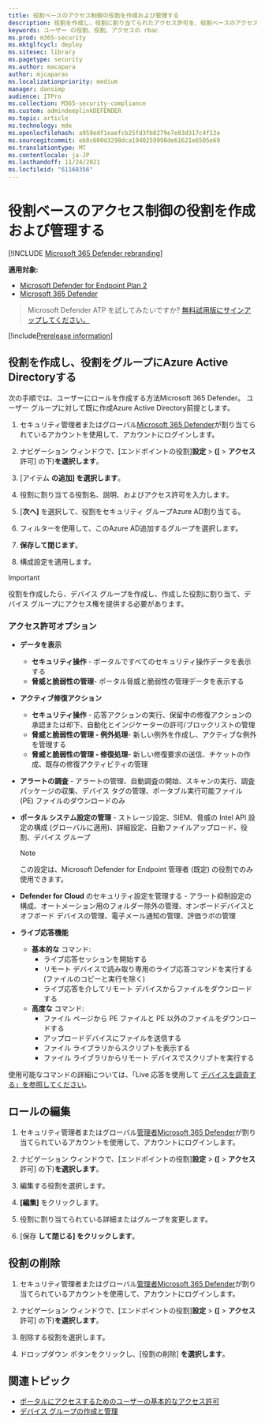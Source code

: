 ```yaml
---
title: 役割ベースのアクセス制御の役割を作成および管理する
description: 役割を作成し、役割に割り当てられたアクセス許可を、役割ベースのアクセス制御の実装の一部として定義Microsoft 365 Defender
keywords: ユーザー の役割、役割、アクセスの rbac
ms.prod: m365-security
ms.mktglfcycl: deploy
ms.sitesec: library
ms.pagetype: security
ms.author: macapara
author: mjcaparas
ms.localizationpriority: medium
manager: dansimp
audience: ITPro
ms.collection: M365-security-compliance
ms.custom: admindeeplinkDEFENDER
ms.topic: article
ms.technology: mde
ms.openlocfilehash: a959edf1eaefcb25fd3fb8279e7e03d317c4f12e
ms.sourcegitcommit: eb8c600d3298dca1940259998de61621e6505e69
ms.translationtype: MT
ms.contentlocale: ja-JP
ms.lasthandoff: 11/24/2021
ms.locfileid: "61168356"
---
```

# <a name="create-and-manage-roles-for-role-based-access-control"></a>役割ベースのアクセス制御の役割を作成および管理する

[!INCLUDE [Microsoft 365 Defender rebranding](../../includes/microsoft-defender.md)]

**適用対象:**

- [Microsoft Defender for Endpoint Plan 2](https://go.microsoft.com/fwlink/?linkid=2154037)
- [Microsoft 365 Defender](https://go.microsoft.com/fwlink/?linkid=2118804)

> Microsoft Defender ATP を試してみたいですか? [無料試用版にサインアップしてください。](https://signup.microsoft.com/create-account/signup?products=7f379fee-c4f9-4278-b0a1-e4c8c2fcdf7e&ru=https://aka.ms/MDEp2OpenTrial?ocid=docs-wdatp-roles-abovefoldlink)

[!include[Prerelease information](../../includes/prerelease.md)]

## <a name="create-roles-and-assign-the-role-to-an-azure-active-directory-group"></a>役割を作成し、役割をグループにAzure Active Directoryする

次の手順では、ユーザーにロールを作成する方法Microsoft 365 Defender。 ユーザー グループに対して既に作成Azure Active Directory前提とします。

1. セキュリティ管理者またはグローバル<a href="https://go.microsoft.com/fwlink/p/?linkid=2077139" target="_blank">Microsoft 365 Defender</a>が割り当てられているアカウントを使用して、アカウントにログインします。

2. ナビゲーション ウィンドウで、[エンドポイントの役割]**設定** \> **([** \> **アクセス** 許可] の下)**を選択します**。

3. [アイテム **の追加] を選択します**。

4. 役割に割り当てる役割名、説明、およびアクセス許可を入力します。

5. [**次へ]** を選択して、役割をセキュリティ グループAzure AD割り当てる。

6. フィルターを使用して、このAzure AD追加するグループを選択します。

7. **保存して閉じます**。

8. 構成設定を適用します。

> [!IMPORTANT]
> 役割を作成したら、デバイス グループを作成し、作成した役割に割り当て、デバイス グループにアクセス権を提供する必要があります。

### <a name="permission-options"></a>アクセス許可オプション

- **データを表示**
  - **セキュリティ操作** - ポータルですべてのセキュリティ操作データを表示する
  - **脅威と脆弱性の管理**- ポータル脅威と脆弱性の管理データを表示する

- **アクティブ修復アクション**
  - **セキュリティ操作** - 応答アクションの実行、保留中の修復アクションの承認または却下、自動化とインジケーターの許可/ブロックリストの管理
  - **脅威と脆弱性の管理 - 例外処理**- 新しい例外を作成し、アクティブな例外を管理する
  - **脅威と脆弱性の管理 - 修復処理**- 新しい修復要求の送信、チケットの作成、既存の修復アクティビティの管理

- **アラートの調査** - アラートの管理、自動調査の開始、スキャンの実行、調査パッケージの収集、デバイス タグの管理、ポータブル実行可能ファイル (PE) ファイルのダウンロードのみ

- **ポータル システム設定の管理** - ストレージ設定、SIEM、脅威の Intel API 設定の構成 (グローバルに適用)、詳細設定、自動ファイルアップロード、役割、デバイス グループ

    > [!NOTE]
    > この設定は、Microsoft Defender for Endpoint 管理者 (既定) の役割でのみ使用できます。

- **Defender for Cloud** のセキュリティ設定を管理する - アラート抑制設定の構成、オートメーション用のフォルダー除外の管理、オンボードデバイスとオフボード デバイスの管理、電子メール通知の管理、評価ラボの管理

- **ライブ応答機能**
  - **基本的な** コマンド:
    - ライブ応答セッションを開始する
    - リモート デバイスで読み取り専用のライブ応答コマンドを実行する (ファイルのコピーと実行を除く)
    - ライブ応答を介してリモート デバイスからファイルをダウンロードする
  - **高度な** コマンド:
    - ファイル ページから PE ファイルと PE 以外のファイルをダウンロードする
    - アップロードデバイスにファイルを送信する
    - ファイル ライブラリからスクリプトを表示する
    - ファイル ライブラリからリモート デバイスでスクリプトを実行する

使用可能なコマンドの詳細については、「Live 応答を使用して [デバイスを調査する」を参照してください](live-response.md)。

## <a name="edit-roles"></a>ロールの編集

1. セキュリティ管理者またはグローバル<a href="https://go.microsoft.com/fwlink/p/?linkid=2077139" target="_blank">管理者Microsoft 365 Defender</a>が割り当てられているアカウントを使用して、アカウントにログインします。

2. ナビゲーション ウィンドウで、[エンドポイントの役割]**設定** \> **([** \> **アクセス** 許可] の下)**を選択します**。

3. 編集する役割を選択します。

4. **[編集]** をクリックします。

5. 役割に割り当てられている詳細またはグループを変更します。

6. [保存 **して閉じる] をクリックします**。

## <a name="delete-roles"></a>役割の削除

1. セキュリティ管理者またはグローバル<a href="https://go.microsoft.com/fwlink/p/?linkid=2077139" target="_blank">管理者Microsoft 365 Defender</a>が割り当てられているアカウントを使用して、アカウントにログインします。

2. ナビゲーション ウィンドウで、[エンドポイントの役割]**設定** \> **([** \> **アクセス** 許可] の下)**を選択します**。

3. 削除する役割を選択します。

4. ドロップダウン ボタンをクリックし、[役割の削除] **を選択します**。

## <a name="related-topic"></a>関連トピック

- [ポータルにアクセスするためのユーザーの基本的なアクセス許可](basic-permissions.md)
- [デバイス グループの作成と管理](machine-groups.md)
